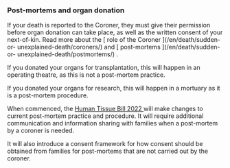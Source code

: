 ###  Post-mortems and organ donation

If your death is reported to the Coroner, they must give their permission
before organ donation can take place, as well as the written consent of your
next-of-kin. Read more about the [ role of the Coroner ](/en/death/sudden-or-
unexplained-death/coroners/) and [ post-mortems ](/en/death/sudden-or-
unexplained-death/postmortems/) .

If you donated your organs for transplantation, this will happen in an
operating theatre, as this is not a post-mortem practice.

If you donated your organs for research, this will happen in a mortuary as it
is a post-mortem procedure.

When commenced, the [ Human Tissue Bill 2022
](https://www.oireachtas.ie/en/bills/bill/2022/121/) will make changes to
current post-mortem practice and procedure. It will require additional
communication and information sharing with families when a post-mortem by a
coroner is needed.

It will also introduce a consent framework for how consent should be obtained
from families for post-mortems that are not carried out by the coroner.
